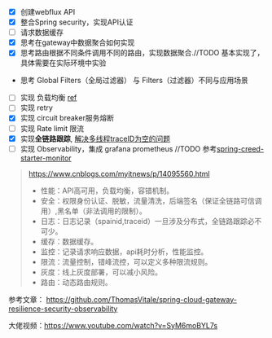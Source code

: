 
- [x] 创建webflux API
- [x] 整合Spring security，实现API认证
- [ ] 请求数据缓存
- [x] 思考在gateway中数据聚合如何实现
- [x] 思考路由根据不同条件调用不同的路由，实现数据聚合.//TODO 基本实现了，具体需要在实际环境中实验
- 思考 Global Filters（全局过滤器） 与  Filters（过滤器）不同与应用场景
- [ ] 实现 负载均衡 [ref](https://spring.io/guides/gs/spring-cloud-loadbalancer)
- [ ] 实现 retry
- [x] 实现 circuit breaker服务熔断
- [ ] 实现 Rate limit 限流
- [x] 实现**全链路跟踪**, [解决多线程traceID为空的问题](https://stackoverflow.com/questions/78020101/spring-boot-3-upgrade-executor-context-propagation-sleuth-to-micrometer-tracing)
- [ ] 实现 Observability，集成 grafana prometheus //TODO 参考[spring-creed-starter-monitor](..%2Fspring-creed-framework%2Fspring-creed-starter-monitor)

> https://www.cnblogs.com/myitnews/p/14095560.html
> - 性能：API高可用，负载均衡，容错机制。
> - 安全：权限身份认证、脱敏，流量清洗，后端签名（保证全链路可信调用）,黑名单（非法调用的限制）。
> - 日志：日志记录（spainid,traceid）一旦涉及分布式，全链路跟踪必不可少。
> - 缓存：数据缓存。
> - 监控：记录请求响应数据，api耗时分析，性能监控。
> - 限流：流量控制，错峰流控，可以定义多种限流规则。
> - 灰度：线上灰度部署，可以减小风险。
> - 路由：动态路由规则。
>
 

参考文章： https://github.com/ThomasVitale/spring-cloud-gateway-resilience-security-observability

大佬视频：https://www.youtube.com/watch?v=SyM6moBYL7s
